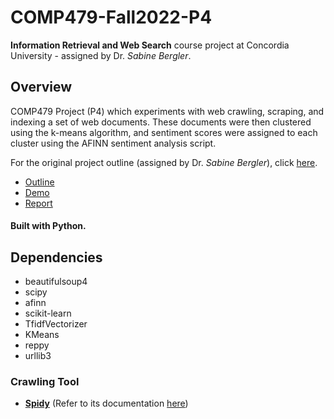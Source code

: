 # COMP479-Fall2022-P4

**Information Retrieval and Web Search** course project at Concordia University - assigned by Dr. _Sabine Bergler_.

## Overview

COMP479 Project (P4) which experiments with web crawling, scraping, and indexing a set of web documents. These documents were then clustered using the k-means algorithm, and sentiment scores were assigned to each cluster using the AFINN sentiment analysis script.

For the original project outline (assigned by Dr. _Sabine Bergler_), click [here](/p4.pdf).

- [Outline](/p4.pdf)
- [Demo](/deliverables/demo.pdf)
- [Report](/deliverables/report.pdf)

#### Built with **Python**.

## Dependencies

- beautifulsoup4
- scipy
- afinn
- scikit-learn
- TfidfVectorizer
- KMeans
- reppy
- urllib3

### Crawling Tool

- [**Spidy**](https://github.com/rivermont/spidy) (Refer to its documentation [here](/project/spider-docs))
